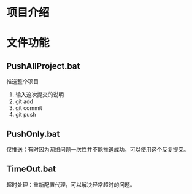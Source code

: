 # 项目介绍







# 文件功能

## PushAllProject.bat

推送整个项目

1. 输入这次提交的说明
2. git add
3. git commit
4. git push



## PushOnly.bat

仅推送：有时因为网络问题一次性并不能推送成功，可以使用这个反复提交。



## TimeOut.bat

超时处理：重新配置代理，可以解决经常超时的问题。
